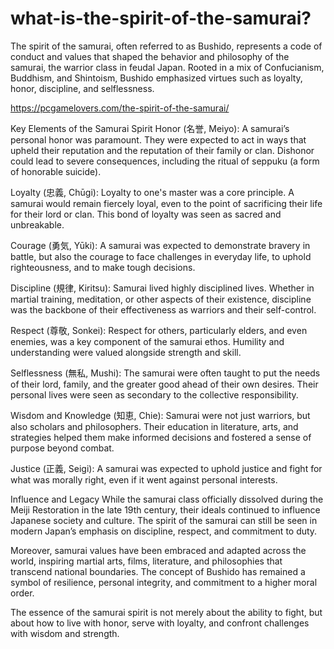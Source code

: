 # what-is-the-spirit-of-the-samurai?


The spirit of the samurai, often referred to as Bushido, represents a code of conduct and values that shaped the behavior and philosophy of the samurai, the warrior class in feudal Japan. Rooted in a mix of Confucianism, Buddhism, and Shintoism, Bushido emphasized virtues such as loyalty, honor, discipline, and selflessness.

https://pcgamelovers.com/the-spirit-of-the-samurai/

Key Elements of the Samurai Spirit
Honor (名誉, Meiyo): A samurai’s personal honor was paramount. They were expected to act in ways that upheld their reputation and the reputation of their family or clan. Dishonor could lead to severe consequences, including the ritual of seppuku (a form of honorable suicide).

Loyalty (忠義, Chūgi): Loyalty to one's master was a core principle. A samurai would remain fiercely loyal, even to the point of sacrificing their life for their lord or clan. This bond of loyalty was seen as sacred and unbreakable.

Courage (勇気, Yūki): A samurai was expected to demonstrate bravery in battle, but also the courage to face challenges in everyday life, to uphold righteousness, and to make tough decisions.

Discipline (規律, Kiritsu): Samurai lived highly disciplined lives. Whether in martial training, meditation, or other aspects of their existence, discipline was the backbone of their effectiveness as warriors and their self-control.

Respect (尊敬, Sonkei): Respect for others, particularly elders, and even enemies, was a key component of the samurai ethos. Humility and understanding were valued alongside strength and skill.

Selflessness (無私, Mushi): The samurai were often taught to put the needs of their lord, family, and the greater good ahead of their own desires. Their personal lives were seen as secondary to the collective responsibility.

Wisdom and Knowledge (知恵, Chie): Samurai were not just warriors, but also scholars and philosophers. Their education in literature, arts, and strategies helped them make informed decisions and fostered a sense of purpose beyond combat.

Justice (正義, Seigi): A samurai was expected to uphold justice and fight for what was morally right, even if it went against personal interests.

Influence and Legacy
While the samurai class officially dissolved during the Meiji Restoration in the late 19th century, their ideals continued to influence Japanese society and culture. The spirit of the samurai can still be seen in modern Japan’s emphasis on discipline, respect, and commitment to duty.

Moreover, samurai values have been embraced and adapted across the world, inspiring martial arts, films, literature, and philosophies that transcend national boundaries. The concept of Bushido has remained a symbol of resilience, personal integrity, and commitment to a higher moral order.

The essence of the samurai spirit is not merely about the ability to fight, but about how to live with honor, serve with loyalty, and confront challenges with wisdom and strength.
